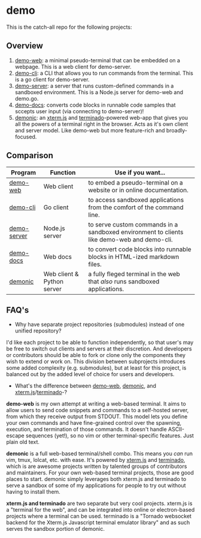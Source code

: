 # demo

This is the catch-all repo for the following projects:

## Overview

1) [demo-web](https://github.com/lbeckman314/demo-web): a minimal pseudo-terminal that can be embedded on a webpage. This is a web client for demo-server.
2) [demo-cli](https://github.com/lbeckman314/demo-cli): a CLI that allows you to run commands from the terminal. This is a go client for demo-server.
3) [demo-server](https://github.com/lbeckman314/demo-server): a server that runs custom-defined commands in a sandboxed environment. This is a Node.js server for demo-web and demo.go.
4) [demo-docs](https://github.com/lbeckman314/demo-docs): converts code blocks in runnable code samples that sccepts user input (via connecting to demo-server)!
5) [demonic](https://github.com/lbeckman314/demonic): an [xterm.js](https://xtermjs.org/) and [terminado](https://github.com/jupyter/terminado)-powered web-app that gives you all the powers of a terminal right in the browser. Acts as it's own client and server model. Like demo-web but more feature-rich and broadly-focused.

## Comparison

| Program                                                   | Function                   | Use if you want...                                                                        |
|-----------------------------------------------------------|----------------------------|-------------------------------------------------------------------------------------------|
| [demo-web](https://github.com/lbeckman314/demo-web)       | Web client                 | to embed a pseudo-terminal on a website or in online documentation.                       |
| [demo-cli](https://github.com/lbeckman314/demo-cli)         | Go client                  | to access sandboxed applications from the comfort of the command line.                    |
| [demo-server](https://github.com/lbeckman314/demo-server) | Node.js server             | to serve custom commands in a sandboxed environment to clients like demo-web and demo-cli. |
| [demo-docs](https://github.com/lbeckman314/demo-docs)     | Web docs                   | to convert code blocks into runnable blocks in HTML-ized markdown files.                  |
| [demonic](https://github.com/lbeckman314/demonic)         | Web client & Python server | a fully fleged terminal in the web that *also* runs sandboxed applications.               |

## FAQ's

- Why have separate project repositories (submodules) instead of one unified repository?

I'd like each project to be able to function independently, so that user's may be free to switch out clients and servers at their discretion. And developers or contributors should be able to fork or clone only the components they wish to extend or work on. This division between subprojects introduces some added complexity (e.g. submodules), but at least for this project, is balanced out by the added level of choice for users and developers.

- What's the difference between [demo-web](https://github.com/lbeckman314/demo-web), [demonic](http://github/lbeckman314/demonic), and [xterm.js](https://xtermjs.org/)/[terminado](https://github.com/jupyter/terminado)-?

**demo-web** is my own attempt at writing a web-based terminal. It aims to allow users to send code snippets and commands to a self-hosted server, from which they receive output from STDOUT. This model lets you define your own commands and have fine-grained control over the spawning, execution, and termination of those commands. It doesn't handle ASCII-escape sequences (yet!), so no vim or other terminal-specific features. Just plain old text.

**demonic** is a full web-based terminal/shell combo. This means you *can* run vim, tmux, lolcat, etc. with ease. It's powered by [xterm.js](https://xtermjs.org/) and [terminado](https://github.com/jupyter/terminado), which is are awesome projects written by talented groups of contributors and maintainers. For your own web-based terminal projects, those are good places to start. demonic simply leverages both xterm.js and terminado to serve a sandbox of some of my applications for people to try out without having to install them.

**xterm.js and terminado** are two separate but very cool projects. xterm.js is a "terminal for the web", and can be integrated into online or electron-based projects where a terminal can be used. terminado is a "Tornado websocket backend for the Xterm.js Javascript terminal emulator library" and as such serves the sandbox portion of demonic. 

